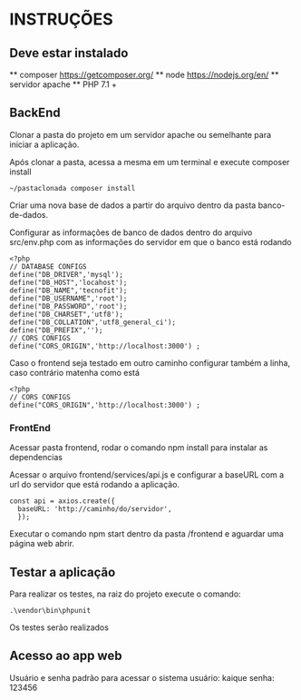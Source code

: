 # INSTRUÇÕES

## Deve estar instalado

** composer https://getcomposer.org/
** node https://nodejs.org/en/
** servidor apache
** PHP 7.1 +


## BackEnd

Clonar a pasta do projeto em um servidor apache ou semelhante para iniciar a aplicação.

Após clonar a pasta, acessa a mesma em um terminal e execute composer install

```
~/pastaclonada composer install
```

Criar uma nova base de dados a partir do arquivo dentro da pasta banco-de-dados.

Configurar as informações de banco de dados dentro do arquivo src/env.php
com as informações do servidor em que o banco está rodando

```
<?php
// DATABASE CONFIGS
define("DB_DRIVER",'mysql');
define("DB_HOST",'locahost');
define("DB_NAME",'tecnofit');
define("DB_USERNAME",'root');
define("DB_PASSWORD",'root');
define("DB_CHARSET",'utf8');
define("DB_COLLATION",'utf8_general_ci');
define("DB_PREFIX",'');
// CORS CONFIGS
define("CORS_ORIGIN",'http://localhost:3000') ;

```
Caso o frontend seja testado em outro caminho configurar também a linha, caso contrário matenha como está

```
<?php
// CORS CONFIGS
define("CORS_ORIGIN",'http://localhost:3000') ;
```

### FrontEnd

Acessar pasta frontend, rodar o comando npm install para instalar as dependencias

Acessar o arquivo frontend/services/api.js e configurar a baseURL com a url do servidor que está rodando a aplicação.

```
const api = axios.create({
  baseURL: 'http://caminho/do/servidor',
  });
```

Executar o comando npm start dentro da pasta /frontend e aguardar uma página web abrir.

## Testar a aplicação

Para realizar os testes, na raiz do projeto execute o comando:
```
.\vendor\bin\phpunit
```
Os testes serão realizados

## Acesso ao app web

Usuário e senha padrão para acessar o sistema
usuário: kaique
senha: 123456
